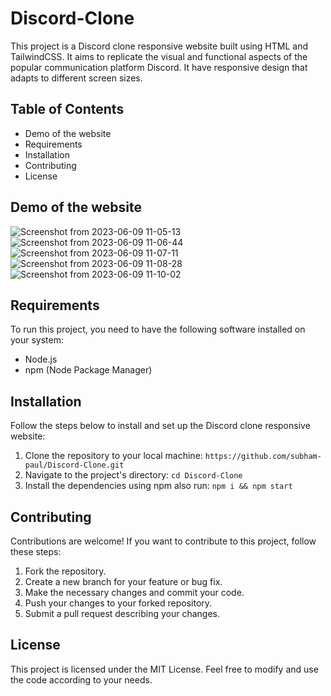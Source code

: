 # Discord-Clone

This project is a Discord clone responsive website built using HTML and TailwindCSS. It aims to replicate the visual and functional aspects of the popular communication platform Discord. It have responsive design that adapts to different screen sizes.

## Table of Contents
* Demo of the website
* Requirements
* Installation
* Contributing
* License

## Demo of the website

![Screenshot from 2023-06-09 11-05-13](https://github.com/subham-paul/Discord-Clone/assets/52645265/244c764c-ec42-4b64-8bdf-200bca79e02d)
![Screenshot from 2023-06-09 11-06-44](https://github.com/subham-paul/Discord-Clone/assets/52645265/34f89d68-420a-40f0-9cb6-658131b0ea24)
![Screenshot from 2023-06-09 11-07-11](https://github.com/subham-paul/Discord-Clone/assets/52645265/f0bc3521-be15-4eef-814a-538e1c22e0ea)
![Screenshot from 2023-06-09 11-08-28](https://github.com/subham-paul/Discord-Clone/assets/52645265/4ad50a18-33d1-4a50-af97-d64e78e117d5)
![Screenshot from 2023-06-09 11-10-02](https://github.com/subham-paul/Discord-Clone/assets/52645265/ce9b1ffc-c787-4382-b496-200e9c6008b9)


## Requirements
To run this project, you need to have the following software installed on your system:

* Node.js
* npm (Node Package Manager)


## Installation
Follow the steps below to install and set up the Discord clone responsive website:

1. Clone the repository to your local machine:
``` https://github.com/subham-paul/Discord-Clone.git ```
2. Navigate to the project's directory:
```cd Discord-Clone```
3. Install the dependencies using npm also run:
```npm i && npm start```


## Contributing
Contributions are welcome! If you want to contribute to this project, follow these steps:

1. Fork the repository.
2. Create a new branch for your feature or bug fix.
3. Make the necessary changes and commit your code.
4. Push your changes to your forked repository.
5. Submit a pull request describing your changes.


## License
This project is licensed under the MIT License. Feel free to modify and use the code according to your needs.
